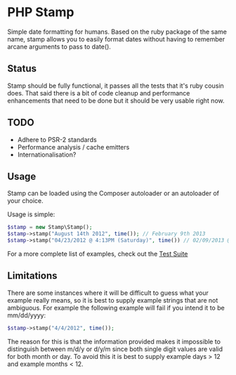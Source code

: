 # PHP Stamp

Simple date formatting for humans. Based on the ruby package of the same name, stamp
allows you to easily format dates without having to remember arcane arguments to
pass to date().

## Status

Stamp should be fully functional, it passes all the tests that it's ruby cousin does.
That said there is a bit of code cleanup and performance enhancements that need to be done
but it should be very usable right now.

## TODO

* Adhere to PSR-2 standards
* Performance analysis / cache emitters
* Internationalisation? 

## Usage

Stamp can be loaded using the Composer autoloader or an autoloader of your choice.

Usage is simple:

```php
$stamp = new Stamp\Stamp();
$stamp->stamp("August 14th 2012", time()); // February 9th 2013
$stamp->stamp("04/23/2012 @ 4:13PM (Saturday)", time()) // 02/09/2013 @ 10:50AM (Sunday)
```

For a more complete list of examples, check out the [Test Suite](https://github.com/chadcf/stamp/blob/master/features/stamp.feature)

## Limitations

There are some instances where it will be difficult to guess what your example really means,
so it is best to supply example strings that are not ambiguous. For example the following 
example will fail if you intend it to be mm/dd/yyyy:

```php
$stamp->stamp("4/4/2012", time());
```

The reason for this is that the information provided makes it impossible to distinguish between m/d/y
or d/y/m since both single digit values are valid for both month or day. To avoid this it is best to
supply example days > 12 and example months < 12.
